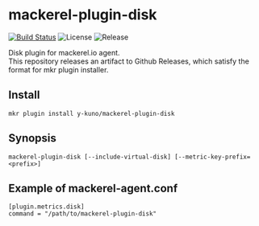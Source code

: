 # mackerel-plugin-disk

[![Build Status](https://travis-ci.org/y-kuno/mackerel-plugin-disk.svg?branch=master)](https://travis-ci.org/y-kuno/mackerel-plugin-disk)
![License](https://img.shields.io/github/license/y-kuno/mackerel-plugin-disk.svg)
![Release](https://img.shields.io/github/release/y-kuno/mackerel-plugin-disk.svg)

Disk plugin for mackerel.io agent.  
This repository releases an artifact to Github Releases, which satisfy the format for mkr plugin installer.

## Install

```shell
mkr plugin install y-kuno/mackerel-plugin-disk
```

## Synopsis

```shell
mackerel-plugin-disk [--include-virtual-disk] [--metric-key-prefix=<prefix>]
```

## Example of mackerel-agent.conf

```
[plugin.metrics.disk]
command = "/path/to/mackerel-plugin-disk"
```